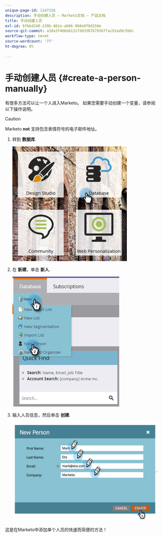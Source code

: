 ```yaml
---
unique-page-id: 1147316
description: 手动创建人员 — Marketo文档 — 产品文档
title: 手动创建人员
exl-id: 6fbbd240-239b-461e-a046-968e0f0d150e
source-git-commit: a3da3f466e6131fdd3507b7b567fac91ad9c5b6c
workflow-type: tm+mt
source-wordcount: '77'
ht-degree: 0%

---
```


# 手动创建人员 {#create-a-person-manually}

有很多方法可以让一个人进入Marketo。 如果您需要手动创建一个变量，请参阅以下操作说明。

>[!CAUTION]
>
>Marketo **not** 支持包含表情符号的电子邮件地址。

1. 转到 **数据库**.

   ![](assets/db-1.png)

1. 在 **新建**，单击 **新人**.

   ![](assets/two-2.png)

1. 输入人员信息，然后单击 **创建**.

   ![](assets/three-2.png)

这是在Marketo中添加单个人员的快速而简便的方法！
